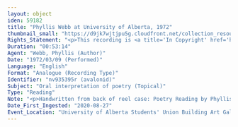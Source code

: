 ```yaml
---
layout: object
iden: 59182
title: "Phyllis Webb at University of Alberta, 1972"
thumbnail_small: "https://d9jk7wjtjpu5g.cloudfront.net/collection_resource_files/thumbnails/000/133/995/small/SW008_01.jpeg?1667282788"
Rights_Statement: "<p>This recording is <a title='In Copyright' href='https://rightsstatements.org/page/InC/1.0/?language=en'>In Copyright</a> and is made available for non-commercial research and educational purposes, with permission from the rights holder(s). The University of Alberta wishes to hear from any copyright owner, or their representative, who believes that this recording has been used without authorization. Please contact <a title='erahelp@ualberta.ca' href='mailto:erahelp@ualberta.ca'>erahelp@ualberta.ca</a>. You may display/perform this material for non-commercial research or teaching purposes. For all other reproduction, performance or distribution uses, please contact the copyright holders</p>"
Duration: "00:53:14"
Agent: "Webb, Phyllis (Author)"
Date: "1972/03/09 (Performed)"
Language: "English"
Format: "Analogue (Recording Type)"
Identifier: "nv935395r (avalonid)"
Subject: "Oral interpretation of poetry (Topical)"
Type: "Reading"
Note: "<p>Handwritten from back of reel case: Poetry Reading by Phyllis Webb. Speed 3 3/4, Mar. 9/72, SUB Art Gallery, Side One Only. 0 'Mad Gardener to the Sea'; 17 'Propositions'; 31 'The Time of Man…'; 52 'To Friends Who Have Also Considered Suicide'; 80 'Sitting'; 85 'Solitary Confinements'; 115 'For Theodore'; 147 'Ezra Pound'; 175 'A Field of Buttercups'; 196 'Alex'; 220 'Naked Poems (5 Suites) Suite 1'; 259 'Naked Poems Suite 2,' Naked Poems Suite 3'; 398 A Question of Questions introduction followed by five poems; 476 'One'; 497 'Two'; 508 'Three'; 551 'Four'; 564 'Five'; 611 'Breaking'.</p> (general)"
Date_First_Ingested: "2020-08-27"
Event_Location: "University of Alberta Students' Union Building Art Gallery"
---
```


